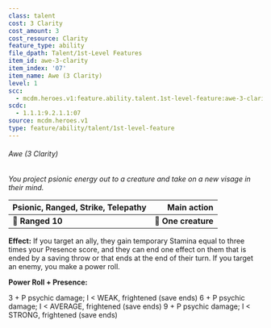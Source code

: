 ```yaml
---
class: talent
cost: 3 Clarity
cost_amount: 3
cost_resource: Clarity
feature_type: ability
file_dpath: Talent/1st-Level Features
item_id: awe-3-clarity
item_index: '07'
item_name: Awe (3 Clarity)
level: 1
scc:
  - mcdm.heroes.v1:feature.ability.talent.1st-level-feature:awe-3-clarity
scdc:
  - 1.1.1:9.2.1.1:07
source: mcdm.heroes.v1
type: feature/ability/talent/1st-level-feature
---
```


###### Awe (3 Clarity)

*You project psionic energy out to a creature and take on a new visage in their mind.*

| **Psionic, Ranged**, **Strike, Telepathy** |     **Main action** |
| ------------------------------------------ | ------------------: |
| **📏 Ranged 10**                           | **🎯 One creature** |

**Effect:** If you target an ally, they gain temporary Stamina equal to three times your Presence score, and they can end one effect on them that is ended by a saving throw or that ends at the end of their turn. If you target an enemy, you make a power roll.

**Power Roll + Presence:**

3 + P psychic damage; I < WEAK, frightened (save ends) 6 + P psychic damage; I < AVERAGE, frightened (save ends) 9 + P psychic damage; I < STRONG, frightened (save ends)

